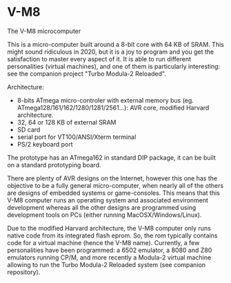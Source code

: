 # V-M8
The V-M8 microcomputer

This is a micro-computer built around a 8-bit core with 64 KB of SRAM. This might sound ridiculous in 2020, but it is a joy to program and you get the satisfaction to master every aspect of it. It is able to run different personalities (virtual machines), and one of them is particularly interesting: see the companion project "Turbo Modula-2 Reloaded".

Architecture:

- 8-bits ATmega micro-controler with external memory bus (eg. ATmega128/161/162/1280/1281/2561...): AVR core, modified Harvard architecture.
- 32, 64 or 128 KB of external SRAM
- SD card
- serial port for VT100/ANSI/Xterm terminal
- PS/2 keyboard port

The prototype has an ATmega162 in standard DIP package, it can be built on a standard prototyping board.

There are plenty of AVR designs on the Internet, however this one has the objective to be a fully general micro-computer, when nearly all of the others are designs of embedded systems or game-consoles. This means that this V-M8 computer runs an operating system and associated environment development whereas all the other designs are programmed using development tools on PCs (either running MacOSX/Windows/Linux).

Due to the modified Harvard architecture, the V-M8 computer only runs native code from its integrated flash eprom. So, the rom typically contains code for a virtual machine (hence the V-M8 name). Currently, a few personalities have been programmed: a 6502 emulator, a 8080 and Z80 emulators running CP/M, and more recently a Modula-2 virtual machine allowing to run the Turbo Modula-2 Reloaded system (see companion repository).



